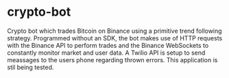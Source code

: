 # crypto-bot
Crypto bot which trades Bitcoin on Binance using a primitive trend following strategy. Programmed without an SDK, the bot makes use of HTTP requests with the Binance API to perform trades and the Binance WebSockets to constantly monitor market and user data. A Twilio API is setup to send meassages to the users phone regarding thrown errors. This application is stil being tested.
